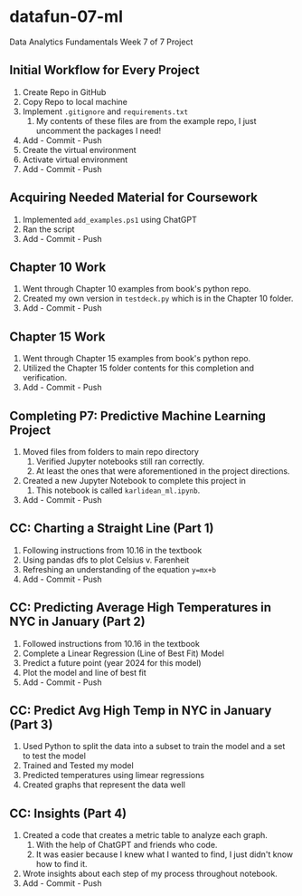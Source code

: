 # datafun-07-ml
Data Analytics Fundamentals Week 7 of 7 Project

## Initial Workflow for Every Project
1. Create Repo in GitHub 
2. Copy Repo to local machine
3. Implement `.gitignore` and `requirements.txt`
   1. My contents of these files are from the example repo, I just uncomment the packages I need!
4. Add - Commit - Push
5. Create the virtual environment
6. Activate virtual environment
7. Add - Commit - Push


## Acquiring Needed Material for Coursework
1. Implemented `add_examples.ps1` using ChatGPT
2. Ran the script
3. Add - Commit - Push

## Chapter 10 Work
1. Went through Chapter 10 examples from book's python repo.
2. Created my own version in `testdeck.py` which is in the Chapter 10 folder.
3. Add - Commit - Push

## Chapter 15 Work
1. Went through Chapter 15 examples from book's python repo.
2. Utilized the Chapter 15 folder contents for this completion and verification.
3. Add - Commit - Push

## Completing P7: Predictive Machine Learning Project
1. Moved files from folders to main repo directory
   1. Verified Jupyter notebooks still ran correctly.
   2. At least the ones that were aforementioned in the project directions.
2. Created a new Jupyter Notebook to complete this project in
   1. This notebook is called `karlidean_ml.ipynb`.
3. Add - Commit - Push

## CC: Charting a Straight Line (Part 1)
1. Following instructions from 10.16 in the textbook
2. Using pandas dfs to plot Celsius v. Farenheit
3. Refreshing an understanding of the equation `y=mx+b`
4. Add - Commit - Push

## CC: Predicting Average High Temperatures in NYC in January (Part 2)
1. Followed instructions from 10.16 in the textbook
2. Complete a Linear Regression (Line of Best Fit) Model
3. Predict a future point (year 2024 for this model)
4. Plot the model and line of best fit
5. Add - Commit - Push

## CC: Predict Avg High Temp in NYC in January (Part 3)
1. Used Python to split the data into a subset to train the model and a set to test the model
2. Trained and Tested my model
3. Predicted temperatures using limear regressions
4. Created graphs that represent the data well

## CC: Insights (Part 4)
1. Created a code that creates a metric table to analyze each graph.
   1. With the help of ChatGPT and friends who code.
   2. It was easier because I knew what I wanted to find, I just didn't know how to find it.
2. Wrote insights about each step of my process throughout notebook.
3. Add - Commit - Push